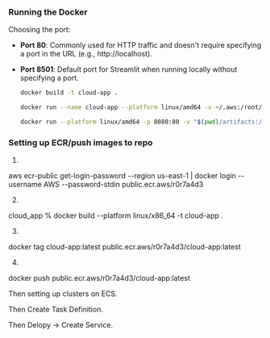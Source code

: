###  Running the Docker 

Choosing the port: 

- **Port 80**: Commonly used for HTTP traffic and doesn't require specifying a port in the URL (e.g., http://localhost).
- **Port 8501**: Default port for Streamlit when running locally without specifying a port.

   ```bash
   docker build -t cloud-app .

   docker run --name cloud-app --platform linux/amd64 -v ~/.aws:/root/.aws:ro -v ${PWD}/artifacts:/app/data -p 80:80 -d cloud-app
   
   docker run --platform linux/amd64 -p 8080:80 -v "$(pwd)/artifacts:/app/artifacts" cloud-app

### Setting up ECR/push images to repo

1. 
aws ecr-public get-login-password --region us-east-1 | docker login --username AWS --password-stdin public.ecr.aws/r0r7a4d3

2. 
cloud_app % docker build --platform linux/x86_64 -t cloud-app .

3.
docker tag cloud-app:latest public.ecr.aws/r0r7a4d3/cloud-app:latest

4.
docker push public.ecr.aws/r0r7a4d3/cloud-app:latest


Then setting up clusters on ECS.

Then Create Task Definition.

Then Delopy -> Create Service.



